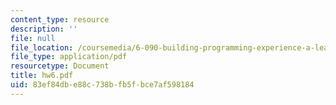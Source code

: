 ```yaml
---
content_type: resource
description: ''
file: null
file_location: /coursemedia/6-090-building-programming-experience-a-lead-in-to-6-001-january-iap-2005/83ef84dbe88c738bfb5fbce7af598184_hw6.pdf
file_type: application/pdf
resourcetype: Document
title: hw6.pdf
uid: 83ef84db-e88c-738b-fb5f-bce7af598184
---
```

